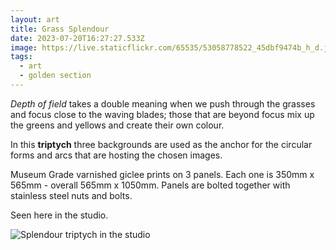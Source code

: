 ```yaml
---
layout: art
title: Grass Splendour
date: 2023-07-20T16:27:27.533Z
image: https://live.staticflickr.com/65535/53058778522_45dbf9474b_h_d.jpg
tags:
  - art
  - golden section
---
```

*Depth of field* takes a double meaning when we push through the grasses and focus close to the waving blades; those that are beyond focus mix up the greens and yellows and create their own colour. 

In this **triptych** three backgrounds are used as the anchor for the circular forms and arcs that are hosting the chosen images.

Museum Grade varnished giclee prints on 3 panels. Each one is 350mm x 565mm - overall 565mm x 1050mm. Panels are bolted together with stainless steel nuts and bolts.

Seen here in the studio.

![Splendour triptych in the studio](/uploads/nik_3071.jpeg "Splendour triptych in the studio")